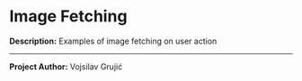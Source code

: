 # Image Fetching

**Description:**
Examples of image fetching on user action

___

**Project Author:** Vojsilav Grujić
